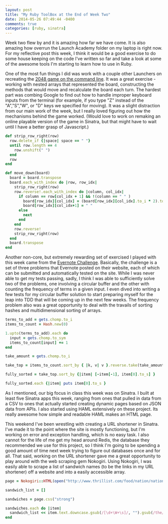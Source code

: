 ```yaml
---
layout: post
title: "My Ruby ToolBox at the End of Week Two"
date: 2014-05-26 07:49:44 -0400
comments: true
categories: [ruby, sinatra]
---
```

Week two flew by and it is amazing how far we have come. It is also amazing how overrun the Launch Academy folder on my laptop is right now. For my reflective post this week, I think it would be a good exercise to do some house keeping on the code I've written so far and take a look at some of the awesome tools I'm starting to learn how to use in Ruby. 

One of the most fun things I did was work with a couple other Launchers on recreating the [2048 game on the command line](https://github.com/johnkeith/Ruby2048). It was a great exercise - working with nested arrays that represented the board, constructing the methods that would move and recalculate the board each turn. The hardest part was combing Google to find out how to handle improper keyboard inputs from the terminal (for example, if you type "Z" instead of the "A","S","W", or "D" keys we specified for moving). It was a slight distraction from our main work of the week, but I really loved figuring out how the mechanisms behind the game worked. (Would love to work on remaking an online playable version of the game in Sinatra, but that might have to wait until I have a better grasp of Javascript.)

``` ruby
def strip_row_right(row)
  row.delete_if {|space| space == " "}
  until row.length == 4
    row.unshift(" ")
  end
  row
end

def move_down(board)
  board = board.transpose
  board.each_with_index do |row, row_idx|
    strip_row_right(row)
    row.reverse!.each_with_index do |column, col_idx|
      if column == row[col_idx + 1] && !(column == " " )
        board[row_idx][col_idx] = (board[row_idx][col_idx].to_i * 2).to_s
        board[row_idx][col_idx+1] = " "
      else
        next
      end
    end
    row.reverse!
    strip_row_right(row)
  end
  board.transpose
end
```
Another non-core, but extremely rewarding set of exercised I played with this week came from the [Evernote Challenge](https://evernote.com/careers/challenge.php). Basically, the challenge is a set of three problems that Evernote posted on their website, each of which can be submitted and automatically tested on the site. While I was never able to get my tests passing, sadly, I think I was able to sufficiently solve two of the problems, one involving a circular buffer and the other with counting the frequency of terms in a given input. I even dived into writing a few tests for my circular buffer solution to start preparing myself for the leap into TDD that will be coming up in the next few weeks. The frequency problem also was a great opportunity to deal with the travails of sorting hashes and multidimensional sorting of arrays. 

``` ruby 
terms_to_add = gets.chomp.to_i
items_to_count = Hash.new(0)

1.upto(terms_to_add).each do
  input = gets.chomp.to_sym
  items_to_count[input] += 1
end

take_amount = gets.chomp.to_i

take_top = items_to_count.sort_by { |k, v| v }.reverse.take(take_amount)

fully_sorted = take_top.sort_by {|item| [-item[-1], item[0].to_s] }

fully_sorted.each {|item| puts item[0].to_s }
```
As I mentioned, our big focus in class this week was on Sinatra. I built at least five Sinatra apps this week, ranging from ones that pulled in data from a CSV to ones that actually started creating dynamic pages based on JSON data from APIs. I also started using HAML extensively on these project. Its really awesome how simple and readable HAML makes an HTML page. 

This weekend I've been wrestling with creating a URL shortener in Sinatra. I've made it to the point where the site is mostly functioning, but I'm working on error and exception handling, which is no easy task. I also cannot for the life of me get my head around Redis, the database they recommended we use for this project, so I think I'm going to be spending a good amount of time next week trying to figure out databases once and for all. That said, working on the URL shortener gave me a great opportunity to play around with the web scraping gem Nokogiri. Using Nokogiri, I was easily able to scrape a list of sandwich names (to be the links in my URL shortener) off a website and into a easily accessible array. 

``` ruby
page = Nokogiri::HTML(open("http://www.thrillist.com/food/nation/national-sandwich-day"))

sandwich_list = []

sandwiches = page.css("strong")

sandwiches.each do |item|
  sandwich_list << item.text.downcase.gsub(/[\d+\W+\s]/, "").gsub(/the/, "")
end
```
